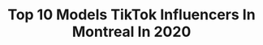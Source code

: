 ---
title: Top 10 Models TikTok Influencers In Montreal In 2020
description: >-
  Find top models TikTok influencers in Montreal in 2020. Most popular hashtags: #model #allstarmoment #black #duet.
platform: TikTok
profiles:
  - username: "craig_major"
    fullname: >-
      craigmajor
    location: "Canada"
    followers: 31312
    engagement: 830
    commentsToLikes: 0.021082
    id: cka67s8pnm5nm0i78cboyvn7n
    verified: false
    hashtags: "#gwenstefani, #stupidlove, #funkytown, #perfecto"
  - username: "itsmandy_03"
    fullname: >-
      manveer ramgarhia👑
    location: "Canada"
    followers: 2554
    engagement: 853
    commentsToLikes: 0.035200
    id: cka68doj0of740i78f1ul14me
    verified: false
    hashtags: "#cyzbca, #indoorworkout, #tiktokreviews, #happyathome"
  - username: "sunsetsandbellinis"
    fullname: >-
      tanya gauthier
    location: "Canada"
    followers: 3714
    engagement: 1193
    commentsToLikes: 0.086776
    id: ck8nbuegjbj9z0j78zlr6e2fv
    verified: false
    hashtags: "#howtopose, #modelcamp, #onlineschool, #kardashian"
  - username: "_annamarier"
    fullname: >-
      annamarier
    location: "Canada"
    followers: 51900
    engagement: 583
    commentsToLikes: 0.039024
    id: ck90vwxt61pq80j78e3qosq12
    verified: false
    hashtags: "#peptalk, #bakingrecipe, #bootty, #womensbest"
  - username: "modelsforyou"
    fullname: >-
      Models
    location: "Canada"
    followers: 177091
    engagement: 882
    commentsToLikes: 0.008422
    id: ck9flmlmhopzz0j78yjgykhx9
    verified: false
    hashtags: "#girl, #yovannaventura, #photography, #love"
  - username: "juno.per"
    fullname: >-
      Juno
    location: "Canada"
    followers: 9263
    engagement: 2913
    commentsToLikes: 0.065721
    id: ck8qixdp4ax0i0j7892uisrk4
    verified: false
    hashtags: "#transdating, #pronouns, #amab, #theythem"
  - username: "benitajadah"
    fullname: >-
      Benitajadah
    location: "Canada"
    followers: 168373
    engagement: 2045
    commentsToLikes: 0.028316
    id: ck8otirgmle5z0j7814smarpw
    verified: false
    hashtags: "#pickaside, #skitcomedy, #myturnnow, #sweatshirt"
  - username: "shaquoneblake"
    fullname: >-
      𝐒𝐡𝐚𝐪¹
    location: "Canada"
    followers: 24711
    engagement: 1742
    commentsToLikes: 0.157716
    id: cka6j90wtttl10i78f49cq7e3
    verified: false
    hashtags: "#transitions, #catfish, #dance, #notfunny"
  - username: "iforaah"
    fullname: >-
      iforaah
    location: "Canada"
    followers: 51640
    engagement: 1073
    commentsToLikes: 0.051128
    id: ck9r3n9ryquld0j7899wo97oc
    verified: false
    hashtags: "#victoriaday, #storyofmylife, #fypforyoupage, #canadatiktok"
  - username: "matt_cantin"
    fullname: >-
      Matt Cantin
    location: "Canada"
    followers: 13954
    engagement: 603
    commentsToLikes: 0.055933
    id: cka69d0bys2e10i7803gkxyst
    verified: false
    hashtags: "#earnextraincome, #sidehustle, #redbubble, #digitalmarketer"
---